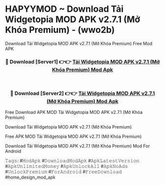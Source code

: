 # HAPYYMOD ~ Download Tải Widgetopia MOD APK v2.7.1 (Mở Khóa Premium) - (wwo2b)
Download Tải Widgetopia MOD APK v2.7.1 (Mở Khóa Premium) Free Mod APK

<div align="center">
<h3>🔴 Download [Server1] 👉👉 <a href="https://apk-comot.site?title=Tải_Widgetopia_MOD_APK_v2.7.1_(Mở_Khóa_Premium)">Tải Widgetopia MOD APK v2.7.1 (Mở Khóa Premium) Mod Apk</a></h3><br>

<h3>🔴 Download [Server2] 👉👉 <a href="https://apk-comot.site?title=Tải_Widgetopia_MOD_APK_v2.7.1_(Mở_Khóa_Premium)">Tải Widgetopia MOD APK v2.7.1 (Mở Khóa Premium) Mod Apk</a></h3>
</div>


Free Download APK MOD Tải Widgetopia MOD APK v2.7.1 (Mở Khóa Premium)

Download Tải Widgetopia MOD APK v2.7.1 (Mở Khóa Premium) 

Free APK MOD Tải Widgetopia MOD APK v2.7.1 (Mở Khóa Premium) 

Download Tải Widgetopia MOD APK v2.7.1 (Mở Khóa Premium) Mod For Android

𝚃𝚊𝚐𝚜: #𝙼𝚘𝚍𝙰𝚙𝚔 #𝙳𝚘𝚠𝚗𝚕𝚘𝚊𝚍𝙼𝚘𝚍𝙰𝚙𝚔 #𝙰𝚙𝚔𝙻𝚊𝚝𝚎𝚜𝚝𝚅𝚎𝚛𝚜𝚒𝚘𝚗 #𝙰𝚙𝚔𝚄𝚗𝚕𝚒𝚖𝚒𝚝𝚎𝚍𝙼𝚘𝚗𝚎𝚢 #𝙰𝚙𝚔𝚄𝚗𝚕𝚘𝚌𝚔𝙰𝚕𝚕 #𝙰𝚙𝚔𝙽𝚘𝙰𝚍𝚜 #𝚄𝚗𝚕𝚘𝚌𝚔𝙿𝚛𝚎𝚖𝚒𝚞𝚖 #𝙵𝚘𝚛𝙰𝚗𝚍𝚛𝚘𝚒𝚍 #𝙵𝚛𝚎𝚎𝙳𝚘𝚠𝚗𝚕𝚘𝚊𝚍 #home_design_mod_apk